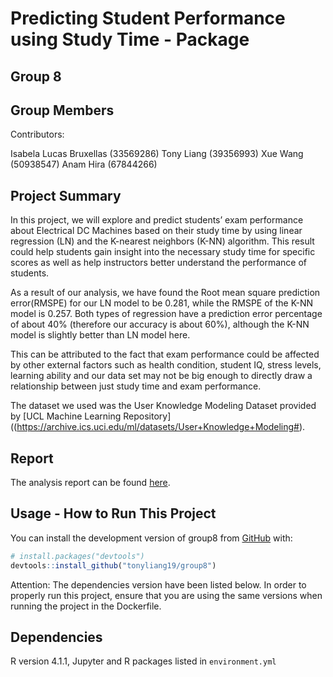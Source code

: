 
<!-- README.md is generated from README.Rmd. Please edit that file -->
<!-- badges: start -->
<!-- badges: end -->

# Predicting Student Performance using Study Time - Package

## Group 8

## Group Members

Contributors:

Isabela Lucas Bruxellas (33569286) Tony Liang (39356993) Xue Wang
(50938547) Anam Hira (67844266)

## Project Summary

In this project, we will explore and predict students’ exam performance
about Electrical DC Machines based on their study time by using linear
regression (LN) and the K-nearest neighbors (K-NN) algorithm. This
result could help students gain insight into the necessary study time
for specific scores as well as help instructors better understand the
performance of students.

As a result of our analysis, we have found the Root mean square
prediction error(RMSPE) for our LN model to be 0.281, while the RMSPE of
the K-NN model is 0.257. Both types of regression have a prediction
error percentage of about 40% (therefore our accuracy is about 60%),
although the K-NN model is slightly better than LN model here.

This can be attributed to the fact that exam performance could be
affected by other external factors such as health condition, student IQ,
stress levels, learning ability and our data set may not be big enough
to directly draw a relationship between just study time and exam
performance.

The dataset we used was the User Knowledge Modeling Dataset provided by
\[UCL Machine Learning
Repository\]((<https://archive.ics.uci.edu/ml/datasets/User+Knowledge+Modeling#>).

## Report

The analysis report can be found
[here](https://github.com/DSCI-310/DSCI-310-Group-8/blob/main/doc/student_performance_analysis_report.Rmd#).

## Usage - How to Run This Project

You can install the development version of group8 from
[GitHub](https://github.com/) with:

``` r
# install.packages("devtools")
devtools::install_github("tonyliang19/group8")
```

Attention: The dependencies version have been listed below. In order to
properly run this project, ensure that you are using the same versions
when running the project in the Dockerfile.

## Dependencies

R version 4.1.1, Jupyter and R packages listed in <code>environment.yml
